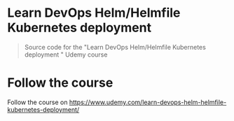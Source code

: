 # Learn DevOps Helm/Helmfile Kubernetes deployment 

> Source code for the "Learn DevOps Helm/Helmfile Kubernetes deployment " Udemy course

# Follow the course

Follow the course on https://www.udemy.com/learn-devops-helm-helmfile-kubernetes-deployment/

